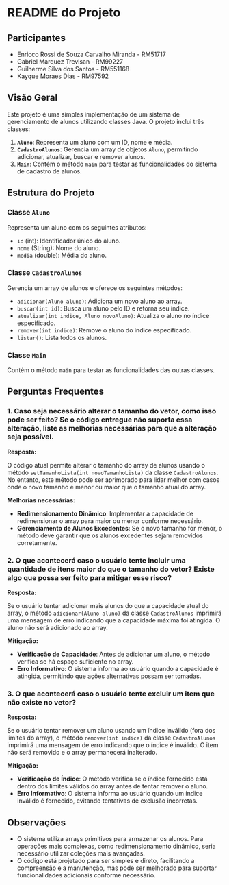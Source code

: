 # README do Projeto

## Participantes

- Enricco Rossi de Souza Carvalho Miranda - RM51717
- Gabriel Marquez Trevisan - RM99227
- Guilherme Silva dos Santos - RM551168
- Kayque Moraes Dias - RM97592

## Visão Geral

Este projeto é uma simples implementação de um sistema de gerenciamento de alunos utilizando classes Java. O projeto inclui três classes:

1. **`Aluno`**: Representa um aluno com um ID, nome e média.
2. **`CadastroAlunos`**: Gerencia um array de objetos `Aluno`, permitindo adicionar, atualizar, buscar e remover alunos.
3. **`Main`**: Contém o método `main` para testar as funcionalidades do sistema de cadastro de alunos.

## Estrutura do Projeto

### Classe `Aluno`

Representa um aluno com os seguintes atributos:
- `id` (int): Identificador único do aluno.
- `nome` (String): Nome do aluno.
- `media` (double): Média do aluno.

### Classe `CadastroAlunos`

Gerencia um array de alunos e oferece os seguintes métodos:
- `adicionar(Aluno aluno)`: Adiciona um novo aluno ao array.
- `buscar(int id)`: Busca um aluno pelo ID e retorna seu índice.
- `atualizar(int indice, Aluno novoAluno)`: Atualiza o aluno no índice especificado.
- `remover(int indice)`: Remove o aluno do índice especificado.
- `listar()`: Lista todos os alunos.

### Classe `Main`

Contém o método `main` para testar as funcionalidades das outras classes.

## Perguntas Frequentes

### 1. Caso seja necessário alterar o tamanho do vetor, como isso pode ser feito? Se o código entregue não suporta essa alteração, liste as melhorias necessárias para que a alteração seja possível.

**Resposta:**

O código atual permite alterar o tamanho do array de alunos usando o método `setTamanhoLista(int novoTamanhoLista)` da classe `CadastroAlunos`. No entanto, este método pode ser aprimorado para lidar melhor com casos onde o novo tamanho é menor ou maior que o tamanho atual do array.

**Melhorias necessárias:**
- **Redimensionamento Dinâmico**: Implementar a capacidade de redimensionar o array para maior ou menor conforme necessário.
- **Gerenciamento de Alunos Excedentes**: Se o novo tamanho for menor, o método deve garantir que os alunos excedentes sejam removidos corretamente.

### 2. O que acontecerá caso o usuário tente incluir uma quantidade de itens maior do que o tamanho do vetor? Existe algo que possa ser feito para mitigar esse risco?

**Resposta:**

Se o usuário tentar adicionar mais alunos do que a capacidade atual do array, o método `adicionar(Aluno aluno)` da classe `CadastroAlunos` imprimirá uma mensagem de erro indicando que a capacidade máxima foi atingida. O aluno não será adicionado ao array.

**Mitigação:**
- **Verificação de Capacidade**: Antes de adicionar um aluno, o método verifica se há espaço suficiente no array.
- **Erro Informativo**: O sistema informa ao usuário quando a capacidade é atingida, permitindo que ações alternativas possam ser tomadas.

### 3. O que acontecerá caso o usuário tente excluir um item que não existe no vetor?

**Resposta:**

Se o usuário tentar remover um aluno usando um índice inválido (fora dos limites do array), o método `remover(int indice)` da classe `CadastroAlunos` imprimirá uma mensagem de erro indicando que o índice é inválido. O item não será removido e o array permanecerá inalterado.

**Mitigação:**
- **Verificação de Índice**: O método verifica se o índice fornecido está dentro dos limites válidos do array antes de tentar remover o aluno.
- **Erro Informativo**: O sistema informa ao usuário quando um índice inválido é fornecido, evitando tentativas de exclusão incorretas.

## Observações

- O sistema utiliza arrays primitivos para armazenar os alunos. Para operações mais complexas, como redimensionamento dinâmico, seria necessário utilizar coleções mais avançadas.
- O código está projetado para ser simples e direto, facilitando a compreensão e a manutenção, mas pode ser melhorado para suportar funcionalidades adicionais conforme necessário.
